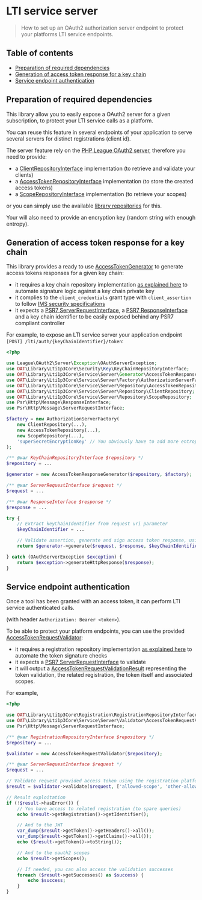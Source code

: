 # LTI service server

> How to set up an OAuth2 authorization server endpoint to protect your platforms LTI service endpoints.

## Table of contents

- [Preparation of required dependencies](#preparation-of-required-dependencies)
- [Generation of access token response for a key chain](#generation-of-access-token-response-for-a-key-chain)
- [Service endpoint authentication](#service-endpoint-authentication)

## Preparation of required dependencies

This library allow you to easily expose a OAuth2 server for a given subscription, to protect your LTI service calls as a platform.

You can reuse this feature in several endpoints of your application to serve several servers for distinct registrations (client id).

The server feature rely on the [PHP League OAuth2 server](https://oauth2.thephpleague.com/), therefore you need to provide:
- a [ClientRepositoryInterface](https://github.com/thephpleague/oauth2-server/blob/master/src/Repositories/ClientRepositoryInterface.php) implementation (to retrieve and validate your clients)
- a [AccessTokenRepositoryInterface](https://github.com/thephpleague/oauth2-server/blob/master/src/Repositories/AccessTokenRepositoryInterface.php) implementation (to store the created access tokens)
- a [ScopeRepositoryInterface](https://github.com/thephpleague/oauth2-server/blob/master/src/Repositories/ScopeRepositoryInterface.php) implementation (to retrieve your scopes)

or you can simply use the available [library repositories](../../src/Service/Server/Repository) for this.

Your will also need to provide an encryption key (random string with enough entropy).

## Generation of access token response for a key chain

This library provides a ready to use [AccessTokenGenerator](../../src/Service/Server/Generator/AccessTokenResponseGenerator.php) to generate access tokens responses for a given key chain:
- it requires a key chain repository implementation [as explained here](../quickstart/interfaces.md) to automate signature logic against a key chain private key
- it complies to the `client_credentials` grant type with `client_assertion` to follow [IMS security specifications](https://www.imsglobal.org/spec/security/v1p0/#using-json-web-tokens-with-oauth-2-0-client-credentials-grant)
- it expects a [PSR7 ServerRequestInterface](https://www.php-fig.org/psr/psr-7/#321-psrhttpmessageserverrequestinterface), a [PSR7 ResponseInterface](https://www.php-fig.org/psr/psr-7/#33-psrhttpmessageresponseinterface) and a key chain identifier to be easily exposed behind any PSR7 compliant controller

For example, to expose an LTI service server your application endpoint `[POST] /lti/auth/{keyChainIdentifier}/token`:

```php
<?php

use League\OAuth2\Server\Exception\OAuthServerException;
use OAT\Library\Lti1p3Core\Security\Key\KeyChainRepositoryInterface;
use OAT\Library\Lti1p3Core\Service\Server\Generator\AccessTokenResponseGenerator;
use OAT\Library\Lti1p3Core\Service\Server\Factory\AuthorizationServerFactory;
use OAT\Library\Lti1p3Core\Service\Server\Repository\AccessTokenRepository;
use OAT\Library\Lti1p3Core\Service\Server\Repository\ClientRepository;
use OAT\Library\Lti1p3Core\Service\Server\Repository\ScopeRepository;
use Psr\Http\Message\ResponseInterface;
use Psr\Http\Message\ServerRequestInterface;

$factory = new AuthorizationServerFactory(
    new ClientRepository(...),
    new AccessTokenRepository(...),
    new ScopeRepository(...),
    'superSecretEncryptionKey' // You obviously have to add more entropy, this is an example
);

/** @var KeyChainRepositoryInterface $repository */
$repository = ...

$generator = new AccessTokenResponseGenerator($repository, $factory);

/** @var ServerRequestInterface $request */
$request = ...

/** @var ResponseInterface $response */
$response = ...

try {
    // Extract keyChainIdentifier from request uri parameter
    $keyChainIdentifier = ...

    // Validate assertion, generate and sign access token response, using the key chain private key
    return $generator->generate($request, $response, $keyChainIdentifier);

} catch (OAuthServerException $exception) {
    return $exception->generateHttpResponse($response);
}
``` 

## Service endpoint authentication

Once a tool has been granted with an access token, it can perform LTI service authenticated calls.

(with header `Authorization: Bearer <token>`).

To be able to protect your platform endpoints, you can use the provided [AccessTokenRequestValidator](../../src/Service/Server/Validator/AccessTokenRequestValidator.php):
- it requires a registration repository implementation [as explained here](../quickstart/interfaces.md) to automate the token signature checks
- it expects a [PSR7 ServerRequestInterface](https://www.php-fig.org/psr/psr-7/#321-psrhttpmessageserverrequestinterface) to validate
- it will output a [AccessTokenRequestValidationResult](../../src/Service/Server/Validator/AccessTokenRequestValidationResult.php) representing the token validation, the related registration, the token itself and associated scopes.

For example,
```php
<?php

use OAT\Library\Lti1p3Core\Registration\RegistrationRepositoryInterface;
use OAT\Library\Lti1p3Core\Service\Server\Validator\AccessTokenRequestValidator;
use Psr\Http\Message\ServerRequestInterface;

/** @var RegistrationRepositoryInterface $repository */
$repository = ...

$validator = new AccessTokenRequestValidator($repository);

/** @var ServerRequestInterface $request */
$request = ...

// Validate request provided access token using the registration platform public key, against allowed scopes
$result = $validator->validate($request, ['allowed-scope', 'other-allowed-scope']);

// Result exploitation
if (!$result->hasError()) {
    // You have access to related registration (to spare queries)
    echo $result->getRegistration()->getIdentifier();

    // And to the JWT
    var_dump($result->getToken()->getHeaders()->all()); 
    var_dump($result->getToken()->getClaims()->all()); 
    echo ($result->getToken()->toString()); 

    // And to the oauth2 scopes
    echo $result->getScopes();

    // If needed, you can also access the validation successes
    foreach ($result->getSuccesses() as $success) {
        echo $success;
    }
}
```